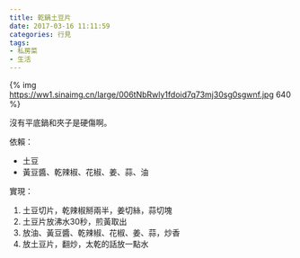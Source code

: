 ```yaml
---
title: 乾鍋土豆片
date: 2017-03-16 11:11:59
categories: 行見
tags:
- 私房菜
- 生活
---
```


{% img https://ww1.sinaimg.cn/large/006tNbRwly1fdoid7q73mj30sg0sgwnf.jpg 640 %}

沒有平底鍋和夾子是硬傷啊。

依賴：

- 土豆
- 黃豆醬、乾辣椒、花椒、姜、蒜、油

實現：

1. 土豆切片，乾辣椒掰兩半，姜切絲，蒜切塊
1. 土豆片放沸水30秒，煎黃取出
1. 放油、黃豆醬、乾辣椒、花椒、姜、蒜，炒香
1. 放土豆片，翻炒，太乾的話放一點水
